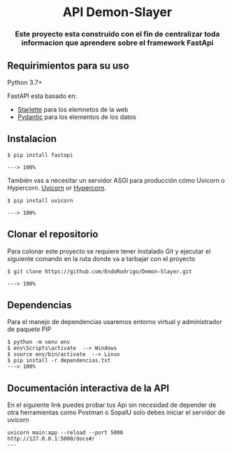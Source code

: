 <h1 align="center">API Demon-Slayer</h1>
<h3 align="center">Este proyecto esta construido con el fin de centralizar toda informacion que aprendere sobre el framework FastApi</h3>

## Requirimientos para su uso

Python 3.7+

FastAPI esta basado en:

* <a href="https://www.starlette.io/" class="external-link" target="_blank">Starlette</a> para los elemnetos de la web
* <a href="https://pydantic-docs.helpmanual.io/" class="external-link" target="_blank">Pydantic</a> para los elementos de los datos

## Instalacion

<div class="termy">

```console
$ pip install fastapi

---> 100%
```

</div>

También vas a necesitar un servidor ASGI para producción cómo Uvicorn o Hypercorn. <a href="https://www.uvicorn.org" class="external-link" target="_blank">Uvicorn</a> or <a href="https://github.com/pgjones/hypercorn" class="external-link" target="_blank">Hypercorn</a>.

<div class="termy">

```console
$ pip install uvicorn

---> 100%
```

## Clonar el repositorio

Para colonar este proyecto se requiere tener instalado Git y ejecutar el siguiente comando en la ruta donde va a tarbajar con el proyecto
```console
$ git clone https://github.com/EndoRodrigo/Demon-Slayer.git

---> 100%
```
## Dependencias

Para el manejo de dependencias usaremos entorno virtual y administrador de paquete PIP
```console
$ python -m venv env
$ env\Scripts\activate  --> Windows
$ source env/bin/activate  --> Linux
$ pip install -r dependencias.txt
---> 100%
```

## Documentación interactiva de la API

En el siguiente link puedes probar tus Api sin necesidad de depender de otra herramientas como Postman o SopaIU solo debes iniciar el servidor de uvicorn 

```console
uvicorn main:app --reload --port 5000
http://127.0.0.1:5000/docs#/
---